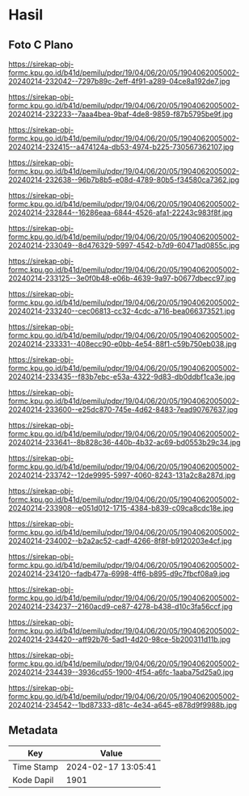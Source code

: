 # Hasil

## Foto C Plano

https://sirekap-obj-formc.kpu.go.id/b41d/pemilu/pdpr/19/04/06/20/05/1904062005002-20240214-232042--7297b89c-2eff-4f91-a289-04ce8a192de7.jpg

https://sirekap-obj-formc.kpu.go.id/b41d/pemilu/pdpr/19/04/06/20/05/1904062005002-20240214-232233--7aaa4bea-9baf-4de8-9859-f87b5795be9f.jpg

https://sirekap-obj-formc.kpu.go.id/b41d/pemilu/pdpr/19/04/06/20/05/1904062005002-20240214-232415--a474124a-db53-4974-b225-730567362107.jpg

https://sirekap-obj-formc.kpu.go.id/b41d/pemilu/pdpr/19/04/06/20/05/1904062005002-20240214-232638--96b7b8b5-e08d-4789-80b5-f34580ca7362.jpg

https://sirekap-obj-formc.kpu.go.id/b41d/pemilu/pdpr/19/04/06/20/05/1904062005002-20240214-232844--16286eaa-6844-4526-afa1-22243c983f8f.jpg

https://sirekap-obj-formc.kpu.go.id/b41d/pemilu/pdpr/19/04/06/20/05/1904062005002-20240214-233049--8d476329-5997-4542-b7d9-60471ad0855c.jpg

https://sirekap-obj-formc.kpu.go.id/b41d/pemilu/pdpr/19/04/06/20/05/1904062005002-20240214-233125--3e0f0b48-e06b-4639-9a97-b0677dbecc97.jpg

https://sirekap-obj-formc.kpu.go.id/b41d/pemilu/pdpr/19/04/06/20/05/1904062005002-20240214-233240--cec06813-cc32-4cdc-a716-bea066373521.jpg

https://sirekap-obj-formc.kpu.go.id/b41d/pemilu/pdpr/19/04/06/20/05/1904062005002-20240214-233331--408ecc90-e0bb-4e54-88f1-c59b750eb038.jpg

https://sirekap-obj-formc.kpu.go.id/b41d/pemilu/pdpr/19/04/06/20/05/1904062005002-20240214-233435--f83b7ebc-e53a-4322-9d83-db0ddbf1ca3e.jpg

https://sirekap-obj-formc.kpu.go.id/b41d/pemilu/pdpr/19/04/06/20/05/1904062005002-20240214-233600--e25dc870-745e-4d62-8483-7ead90767637.jpg

https://sirekap-obj-formc.kpu.go.id/b41d/pemilu/pdpr/19/04/06/20/05/1904062005002-20240214-233641--8b828c36-440b-4b32-ac69-bd0553b29c34.jpg

https://sirekap-obj-formc.kpu.go.id/b41d/pemilu/pdpr/19/04/06/20/05/1904062005002-20240214-233742--12de9995-5997-4060-8243-131a2c8a287d.jpg

https://sirekap-obj-formc.kpu.go.id/b41d/pemilu/pdpr/19/04/06/20/05/1904062005002-20240214-233908--e051d012-1715-4384-b839-c09ca8cdc18e.jpg

https://sirekap-obj-formc.kpu.go.id/b41d/pemilu/pdpr/19/04/06/20/05/1904062005002-20240214-234002--b2a2ac52-cadf-4266-8f8f-b9120203e4cf.jpg

https://sirekap-obj-formc.kpu.go.id/b41d/pemilu/pdpr/19/04/06/20/05/1904062005002-20240214-234120--fadb477a-6998-4ff6-b895-d9c7fbcf08a9.jpg

https://sirekap-obj-formc.kpu.go.id/b41d/pemilu/pdpr/19/04/06/20/05/1904062005002-20240214-234237--2160acd9-ce87-4278-b438-d10c3fa56ccf.jpg

https://sirekap-obj-formc.kpu.go.id/b41d/pemilu/pdpr/19/04/06/20/05/1904062005002-20240214-234420--aff92b76-5ad1-4d20-98ce-5b200311d11b.jpg

https://sirekap-obj-formc.kpu.go.id/b41d/pemilu/pdpr/19/04/06/20/05/1904062005002-20240214-234439--3936cd55-1900-4f54-a6fc-1aaba75d25a0.jpg

https://sirekap-obj-formc.kpu.go.id/b41d/pemilu/pdpr/19/04/06/20/05/1904062005002-20240214-234542--1bd87333-d81c-4e34-a645-e878d9f9988b.jpg


## Metadata

| Key        | Value               |
| ---------- | ------------------- |
| Time Stamp | 2024-02-17 13:05:41 |
| Kode Dapil | 1901                |



